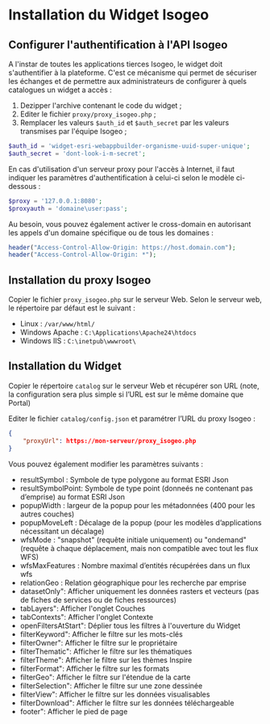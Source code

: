 # Installation du Widget Isogeo

## Configurer l'authentification à l'API Isogeo

A l'instar de toutes les applications tierces Isogeo, le widget doit s'authentifier à la plateforme. C'est ce mécanisme qui permet de sécuriser les échanges et de permettre aux administrateurs de configurer à quels catalogues un widget a accès :

1. Dezipper l'archive contenant le code du widget ;
2. Editer le fichier `proxy/proxy_isogeo.php` ;
3. Remplacer les valeurs `$auth_id` et `$auth_secret` par les valeurs transmises par l'équipe Isogeo ;

```php
$auth_id = 'widget-esri-webappbuilder-organisme-uuid-super-unique';
$auth_secret = 'dont-look-i-m-secret';
```
En cas d'utilisation d'un serveur proxy pour l'accès à Internet, il faut indiquer les paramètres d'authentification à celui-ci selon le modèle ci-dessous :

```php
$proxy = '127.0.0.1:8080';
$proxyauth = 'domaine\user:pass';
```
Au besoin, vous pouvez également activer le cross-domain en autorisant les appels d'un domaine spécifique ou de tous les domaines :

```php
header("Access-Control-Allow-Origin: https://host.domain.com");
header("Access-Control-Allow-Origin: *");
```

## Installation du proxy Isogeo

Copier le fichier `proxy_isogeo.php` sur le serveur Web. Selon le serveur web, le répertoire par défaut est le suivant :

* Linux : `/var/www/html/`
* Windows Apache : `C:\Applications\Apache24\htdocs`
* Windows IIS : `C:\inetpub\wwwroot\`

## Installation du Widget

Copier le répertoire `catalog` sur le serveur Web et récupérer son URL (note, la configuration sera plus simple si l’URL est sur le même domaine que Portal)

Editer le fichier `catalog/config.json` et paramétrer l’URL du proxy Isogeo :

```json
{
    "proxyUrl": https://mon-serveur/proxy_isogeo.php
}
```

Vous pouvez également modifier les paramètres suivants :

* resultSymbol : Symbole de type polygone au format ESRI Json
* resultSymbolPoint: Symbole de type point (donneés ne contenant pas d’emprise) au format ESRI Json
* popupWidth : largeur de la popup pour les métadonnées (400 pour les autres couches)
* popupMoveLeft : Décalage de la popup (pour les modèles d’applications nécessitant un décalage)
* wfsMode : "snapshot" (requête initiale uniquement) ou "ondemand" (requête à chaque déplacement, mais non
compatible avec tout les flux WFS)
* wfsMaxFeatures : Nombre maximal d’entités récupérées dans un flux wfs
* relationGeo : Relation géographique pour les recherche par emprise
* datasetOnly": Afficher uniquement les données rasters et vecteurs (pas de fiches de services ou de fiches ressources)
* tabLayers": Afficher l'onglet Couches
* tabContexts": Afficher l'onglet Contexte
* openFiltersAtStart": Déplier tous les filtres à l'ouverture du Widget
* filterKeyword": Afficher le filtre sur les mots-clés
* filterOwner": Afficher le filtre sur le propriétaire
* filterThematic": Afficher le filtre sur les thématiques
* filterTheme": Afficher le filtre sur les thèmes Inspire
* filterFormat": Afficher le filtre sur les formats
* filterGeo": Afficher le filtre sur l'étendue de la carte
* filterSelection": Afficher le filtre sur une zone dessinée
* filterView": Afficher le filtre sur les données visualisables
* filterDownload": Afficher le filtre sur les données téléchargeable
* footer": Afficher le pied de page
<!-- * useMetadataName": -->